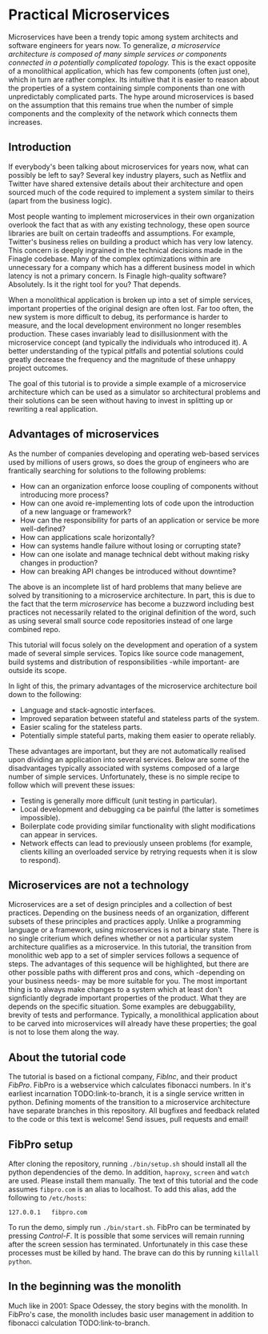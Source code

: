 # Practical Microservices

Microservices have been a trendy topic among system architects and software engineers for years now.
To generalize, *a microservice architecture is composed of many simple services or components connected in a potentially complicated topology.* This is the exact opposite of a monolithical application, which has few components (often just one), which in turn are rather complex. Its intuitive that it is easier to reason about the properties of a system containing simple components than one with unpredictably complicated parts. The hype around microservices is based on the assumption that this remains true when the number of simple components and the complexity of the network which connects them increases.

## Introduction
If everybody's been talking about microservices for years now, what can possibly be left to say? Several key industry players, such as Netflix and Twitter have shared extensive details about their architecture and open sourced much of the code required to implement a system similar to theirs (apart from the business logic).

Most people wanting to implement microservices in their own organization overlook the fact that as with any existing technology, these open source libraries are built on certain tradeoffs and assumptions. For example, Twitter's business relies on building a product which has very low latency. This concern is deeply ingrained in the technical decisions made in the Finagle codebase. Many of the complex optimizations within are unnecessary for a company which has a different business model in which latency is not a primary concern. Is Finagle high-quality software? Absolutely. Is it the right tool for you? That depends.

When a monolithical application is broken up into a set of simple services, important properties of the original design are often lost. Far too often, the new system is more difficult to debug, its performance is harder to measure, and the local development environment no longer resembles production. These cases invariably lead to disillusionment with the microservice concept (and typically the individuals who introduced it). A better understanding of the typical pitfalls and potential solutions could greatly decrease the frequency and the magnitude of these unhappy project outcomes.

The goal of this tutorial is to provide a simple example of a microservice architecture which can be used as a simulator so architectural problems and their solutions can be seen without having to invest in splitting up or rewriting a real application.

## Advantages of microservices
As the number of companies developing and operating web-based services used by millions of users grows, so does the group of engineers who are frantically searching for solutions to the following problems:
* How can an organization enforce loose coupling of components without introducing more process?
* How can one avoid re-implementing lots of code upon the introduction of a new language or framework?
* How can the responsibility for parts of an application or service be more well-defined?
* How can applications scale horizontally?
* How can systems handle failure without losing or corrupting state?
* How can one isolate and manage technical debt without making risky changes in production?
* How can breaking API changes be introduced without downtime?

The above is an incomplete list of hard problems that many believe are solved by transitioning to a microservice architecture. In part, this is due to the fact that the term *microservice* has become a buzzword including best practices not necessarily related to the original definition of the word, such as using several small source code repositories instead of one large combined repo.

This tutorial will focus solely on the development and operation of a system made of several simple services. Topics like source code management, build systems and distribution of responsibilities -while important- are outside its scope.

In light of this, the primary advantages of the microservice architecture boil down to the following:
* Language and stack-agnostic interfaces.
* Improved separation between stateful and stateless parts of the system.
* Easier scaling for the stateless parts.
* Potentially simple stateful parts, making them easier to operate reliably.

These advantages are important, but they are not automatically realised upon dividing an application into several services. Below are some of the disadvantages typically associated with systems composed of a large number of simple services. Unfortunately, these is no simple recipe to follow which will prevent these issues:
* Testing is generally more difficult (unit testing in particular).
* Local development and debugging ca be painful (the latter is sometimes impossible).
* Boilerplate code providing similar functionality with slight modifications can appear in services.
* Network effects can lead to previously unseen problems (for example, clients killing an overloaded service by retrying requests when it is slow to respond).

## Microservices are not a technology
Microservices are a set of design principles and a collection of best practices. Depending on the business needs of an organization, different subsets of these principles and practices apply. Unlike a programming language or a framework, using microservices is not a binary state. There is no single criterium which defines whether or not a particular system architecture qualifies as a microservice. In this tutorial, the transition from monolithic web app to a set of simpler services follows a sequence of steps. The advantages of this sequence will be highlighted, but there are other possible paths with different pros and cons, which -depending on your business needs- may be more suitable for you. The most important thing is to always make changes to a system which at least don't signficiantly degrade important properties of the product. What they are depends on the specific situation. Some examples are debuggability, brevity of tests and  performance. Typically, a monolithical application about to be carved into microservices will already have these properties; the goal is not to lose them along the way.

## About the tutorial code
The tutorial is based on a fictional company, *FibInc*, and their product *FibPro*. FibPro is a webservice which calculates fibonacci numbers. In it's earliest incarnation TODO:link-to-branch, it is a single service written in python. Defining moments of the transition to a microservice architecture have separate branches in this repository. All bugfixes and feedback related to the code or this text is welcome! Send issues, pull requests and email!

## FibPro setup
After cloning the repository, running `./bin/setup.sh` should install all the python dependencies of the demo. In addition, `haproxy`, `screen` and `watch` are used. Please install them manually. The text of this tutorial and the code assumes `fibpro.com` is an alias to localhost. To add this alias, add the following to `/etc/hosts`:

```
127.0.0.1   fibpro.com
```

To run the demo, simply run `./bin/start.sh`. FibPro can be terminated by pressing *Control-F*. It is possible that some services will remain running after the screen session has terminated. Unfortunately in this case these processes must be killed by hand. The brave can do this by running `killall python`.

## In the beginning was the monolith
Much like in 2001: Space Odessey, the story begins with the monolith. In FibPro's case, the monolith includes basic user management in addition to fibonacci calculation TODO:link-to-branch.

